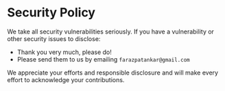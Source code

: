 # Security Policy

We take all security vulnerabilities seriously.
If you have a vulnerability or other security issues to disclose:

- Thank you very much, please do!
- Please send them to us by emailing `farazpatankar@gmail.com`

We appreciate your efforts and responsible disclosure and will make every effort to acknowledge your contributions.
